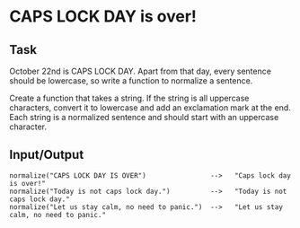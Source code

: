 # CAPS LOCK DAY is over!

## Task
October 22nd is CAPS LOCK DAY. Apart from that day, every sentence should be lowercase, so write a function to normalize a sentence.

Create a function that takes a string. If the string is all uppercase characters, convert it to lowercase and add an exclamation mark at the end. Each string is a normalized sentence and should start with an uppercase character.

## Input/Output
```
normalize("CAPS LOCK DAY IS OVER")                -->   "Caps lock day is over!"  
normalize("Today is not caps lock day.")          -->   "Today is not caps lock day."  
normalize("Let us stay calm, no need to panic.")  -->   "Let us stay calm, no need to panic."  
```
